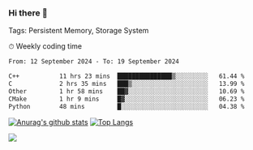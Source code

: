 ### Hi there 👋

Tags: Persistent Memory, Storage System

<!--

[![Anurag's github stats](https://github-readme-stats.vercel.app/api?username=wwyf)](https://github.com/anuraghazra/github-readme-stats)

[![Anurag's github stats](https://github-readme-stats.vercel.app/api?username=wwyf&count_private=true)](https://github.com/anuraghazra/github-readme-stats)


[![Top Langs](https://github-readme-stats.vercel.app/api/top-langs/?username=wwyf&count_private=true&&hide=jupyter%20notebook,html)](https://github.com/anuraghazra/github-readme-stats)



-->


⏱ Weekly coding time

<!--START_SECTION:waka-->

```txt
From: 12 September 2024 - To: 19 September 2024

C++           11 hrs 23 mins  ███████████████▒░░░░░░░░░   61.44 %
C             2 hrs 35 mins   ███▒░░░░░░░░░░░░░░░░░░░░░   13.99 %
Other         1 hr 58 mins    ██▓░░░░░░░░░░░░░░░░░░░░░░   10.69 %
CMake         1 hr 9 mins     █▓░░░░░░░░░░░░░░░░░░░░░░░   06.23 %
Python        48 mins         █░░░░░░░░░░░░░░░░░░░░░░░░   04.38 %
```

<!--END_SECTION:waka-->



[![Anurag's github stats](https://github-readme-stats.vercel.app/api?username=wwyf&count_private=true&show_icons=true&hide_border=true)](https://github.com/anuraghazra/github-readme-stats) [![Top Langs](https://github-readme-stats.vercel.app/api/top-langs/?username=wwyf&count_private=true&hide=jupyter%20notebook,html,OpenEdge%20ABL&langs_count=10&layout=compact&hide_border=true)](https://github.com/anuraghazra/github-readme-stats)

<!--

[![willianrod's wakatime stats](https://github-readme-stats.vercel.app/api/wakatime?username=wwyf)](https://github.com/anuraghazra/github-readme-stats)


-->

![](https://hit.yhype.me/github/profile?user_id=23121291)
